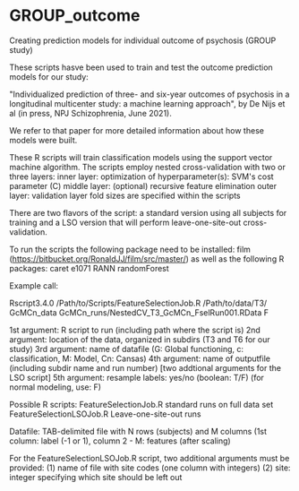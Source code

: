 # GROUP_outcome
Creating prediction models for individual outcome of psychosis (GROUP study)

These scripts hasve been used to train and test the outcome prediction models for our study:

"Individualized prediction of three- and six-year outcomes of psychosis in a longitudinal multicenter study: a machine learning approach", by De Nijs et al (in press, NPJ Schizophrenia, June 2021).

We refer to that paper for more detailed information about how these models were built.

These R scripts will train classification models using the support vector machine algorithm. The scripts employ
nested cross-validation with two or three layers:
inner layer: optimization of hyperparameter(s): SVM's cost parameter (C)
middle layer: (optional) recursive feature elimination
outer layer: validation layer
fold sizes are specified within the scripts

There are two flavors of the script: a standard version using all subjects for training and a LSO version
that will perform leave-one-site-out cross-validation.

To run the scripts the following package need to be installed:
film (https://bitbucket.org/RonaldJJ/film/src/master/)
as well as the following R packages:
caret
e1071
RANN
randomForest


Example call:

Rscript3.4.0 /Path/to/Scripts/FeatureSelectionJob.R /Path/to/data/T3/ GcMCn_data GcMCn_runs/NestedCV_T3_GcMCn_FselRun001.RData F

1st argument:	R script to run (including path where the script is)
2nd argument:	location of the data, organized in subdirs (T3 and T6 for our study)
3rd argument:	name of datafile (G: Global functioning, c: classification, M: Model, Cn: Cansas)
4th argument:	name of outputfile (including subdir name and run number)
[two addtional arguments for the LSO script]
5th argument:	resample labels: yes/no (boolean: T/F) (for normal modeling, use: F)

Possible R scripts:
FeatureSelectionJob.R		standard runs on full data set
FeatureSelectionLSOJob.R	Leave-one-site-out runs

Datafile:
TAB-delimited file with N rows (subjects) and M columns (1st column: label (-1 or 1), column 2 - M: features (after scaling)

For the FeatureSelectionLSOJob.R script, two additional arguments must be provided:
(1) name of file with site codes (one column with integers)
(2) site: integer specifying which site should be left out

